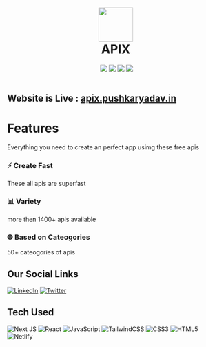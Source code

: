 <div align="center">
 <h1> <img src="https://apix.pushkaryadav.in/logo.png" width="80px"><br/>APIX</h1>
 <a href="https://www.buymeacoffee.com/pushkarydv" target="_blank"><img alt="" src="https://img.shields.io/badge/Buy%20Me%20a%20Coffee-ffdd00?style=flat-square&logo=buy-me-a-coffee&logoColor=black" style="vertical-align:center" /></a>
 <img src="https://img.shields.io/npm/v/npm?style=flat-square"/>
 <img src="https://img.shields.io/website?style=flat-square&url=https%3A%2F%2Fapix.pushkaryadav.in/"/> 
 <img src="https://img.shields.io/badge/License-GPL%20v3-brightgreen?style=flat-square"/>
 <img src="https://img.shields.io/github/languages/code-size/pushkarydv/apix?logo=github&style=flat-square"/>
</div>
<br/>

## Website is Live : [apix.pushkaryadav.in](https://apix.pushkaryadav.in/)

# Features
Everything you need to create an perfect app usimg these free apis 

### ⚡ Create Fast

These all apis are superfast 

### 📊 Variety

more then 1400+ apis available

### 🌐 Based on Cateogories

 50+ cateogories of apis

## Our Social Links

[![LinkedIn](https://img.shields.io/badge/linkedin-%230077B5.svg?style=normal&logo=linkedin&logoColor=white)](https://www.linkedin.com/in/pushkarydv/)
[![Twitter](https://img.shields.io/badge/Twitter-%231DA1F2.svg?style=normal&logo=Twitter&logoColor=white)](https://twitter.com/pushkaryadav_/)

## Tech Used

![Next JS ](https://img.shields.io/badge/Next-black?logo=next.js&logoColor=white&style=for-the-badge)
![React](https://img.shields.io/badge/react-%2320232a.svg?style=for-the-badge&logo=react&logoColor=%2361DAFB)
![JavaScript](https://img.shields.io/badge/javascript-%23323330.svg?style=for-the-badge&logo=javascript&logoColor=%23F7DF1E)
![TailwindCSS](https://img.shields.io/badge/tailwindcss-%2338B2AC.svg?style=for-the-badge&logo=tailwind-css&logoColor=white)
![CSS3](https://img.shields.io/badge/css3-%231572B6.svg?style=for-the-badge&logo=css3&logoColor=white)
![HTML5](https://img.shields.io/badge/html5-%23E34F26.svg?style=for-the-badge&logo=html5&logoColor=white)
![Netlify](https://img.shields.io/badge/netlify-%23000000.svg?style=for-the-badge&logo=netlify&logoColor=white)
